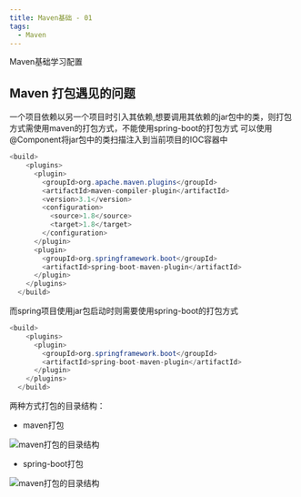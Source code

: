 ```yaml
---
title: Maven基础 - 01
tags:
  - Maven
---
```


Maven基础学习配置

## Maven 打包遇见的问题

一个项目依赖以另一个项目时引入其依赖,想要调用其依赖的jar包中的类，则打包方式需使用maven的打包方式，不能使用spring-boot的打包方式 可以使用@Component将jar包中的类扫描注入到当前项目的IOC容器中

<!-- more -->

```java
<build>
    <plugins>
      <plugin>
        <groupId>org.apache.maven.plugins</groupId>
        <artifactId>maven-compiler-plugin</artifactId>
        <version>3.1</version>
        <configuration>
          <source>1.8</source>
          <target>1.8</target>
        </configuration>
      </plugin>
      <plugin>
        <groupId>org.springframework.boot</groupId>
        <artifactId>spring-boot-maven-plugin</artifactId>
      </plugin>
    </plugins>
  </build>
```

而spring项目使用jar包启动时则需要使用spring-boot的打包方式
```java
<build>
    <plugins>
      <plugin>
        <groupId>org.springframework.boot</groupId>
        <artifactId>spring-boot-maven-plugin</artifactId>
      </plugin>
    </plugins>
  </build>
```

两种方式打包的目录结构：

- maven打包

![maven打包的目录结构](http://tupelo.top/maven.png)

- spring-boot打包

![maven打包的目录结构](http://tupelo.top/spring.jpg)





